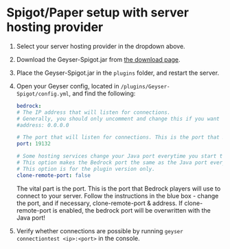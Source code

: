 
# Spigot/Paper setup with server hosting provider

1. Select your server hosting provider in the dropdown above.
2. Download the Geyser-Spigot.jar from [the download page](https://download.geysermc.org/v2/projects/geyser/versions/latest/builds/latest/downloads/spigot).
3. Place the Geyser-Spigot.jar in the `plugins` folder, and restart the server.
4. Open your Geyser config, located in `/plugins/Geyser-Spigot/config.yml`, and find the following:

    ```yaml
    bedrock: 
    # The IP address that will listen for connections. 
    # Generally, you should only uncomment and change this if you want to limit what IPs can connect to your server. 
    #address: 0.0.0.0 

    # The port that will listen for connections. This is the port that Bedrock players will use to connect to your server.
    port: 19132 

    # Some hosting services change your Java port everytime you start the server and require the same port to be used for Bedrock. 
    # This option makes the Bedrock port the same as the Java port every time you start the server. 
    # This option is for the plugin version only. 
    clone-remote-port: false 
    ``` 
    The vital part is the port. This is the port that Bedrock players will use to connect to your server. 
    Follow the instructions in the blue box - change the port, and if necessary, clone-remote-port & address.
    If clone-remote-port is enabled, the bedrock port will be overwritten with the Java port!
 
5. Verify whether connections are possible by running `geyser connectiontest <ip>:<port>` in the console.
